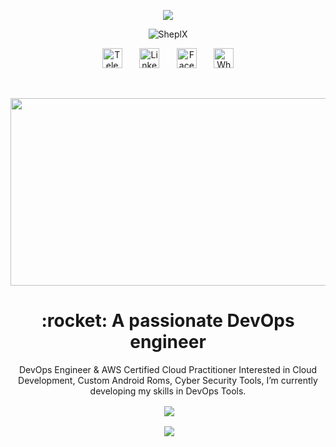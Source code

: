 <p align="center">
  <a href="https://github.com/DenverCoder1/readme-typing-svg"><img src="https://readme-typing-svg.herokuapp.com/?lines=Welcome%20To%20My%20GitHub%20Profile;Iam%20DevOps%20Engineer;%20AWS%20Cloud%20Practitioner;Always%20Learning%20New%20Things&font=Fira%20Code&center=true&width=440&height=45&color=f75c7e&vCenter=true&size=22"></a>
</p>
<p align="center"> <img src="https://komarev.com/ghpvc/?username=SheplX&label=Profile%20views&color=0e75b6&style=flat" alt="SheplX" /> </p>
<!-- Social icons section -->
<p align="center">
  <a href="https://t.me/CHI_X_NGO"><img width="32px" alt="Telegram" title="Telegram" src="https://camo.githubusercontent.com/f4b401dd7cd9b7840fd31acafd49e151a80e4c9600bf219934461b96dd98e013/68747470733a2f2f6564656e742e6769746875622e696f2f537570657254696e7949636f6e732f696d616765732f7376672f74656c656772616d2e737667"/></a>
  &#8287;&#8287;&#8287;&#8287;&#8287;
  <a href="https://www.linkedin.com/in/shepl/"><img width="32px" alt="Linkedin" title="Linkedin" src="https://camo.githubusercontent.com/c8a9c5b414cd812ad6a97a46c29af67239ddaeae08c41724ff7d945fb4c047e5/68747470733a2f2f6564656e742e6769746875622e696f2f537570657254696e7949636f6e732f696d616765732f7376672f6c696e6b6564696e2e737667"/></a>
  &#8287;&#8287;&#8287;&#8287;&#8287;
  <a href="https://www.facebook.com/shepl.dev/"><img width="32px" alt="Facebook" title="Facebook" src="https://camo.githubusercontent.com/8f245234577766478eaf3ee72b0615e99bb9ef3eaa56e1c37f75692811181d5c/68747470733a2f2f6564656e742e6769746875622e696f2f537570657254696e7949636f6e732f696d616765732f7376672f66616365626f6f6b2e737667"/></a>
  &#8287;&#8287;&#8287;&#8287;&#8287;
  <a href="https://wa.me/qr/U4KREMTM6HARD1/"><img width="32px" alt="Whatsapp" title="Whatsapp" src="https://camo.githubusercontent.com/945d32cdd8d51fe844ca8b2976914ae8786586607aee1cba24d7318e24b30411/68747470733a2f2f6564656e742e6769746875622e696f2f537570657254696e7949636f6e732f696d616765732f7376672f77686174736170702e737667"/></a>
</p>
<br/>
<p align="center">
  <img width="600" height="300" src="https://github.com/SheplX/SheplX/blob/main/Img/logo.gif">
</p>
<h1 align="center"> :rocket: A passionate DevOps engineer</h1>
<p align="center">
DevOps Engineer & AWS Certified Cloud Practitioner Interested in Cloud Development, Custom Android Roms, Cyber Security Tools, I’m currently developing my skills in DevOps Tools.
</p>
  
<p align="center">&nbsp;<img align="center" src="https://github-readme-stats.vercel.app/api?username=SheplX&theme=radical&show_icons=true"
</p>
<p align="center">&nbsp;<img align="center" src="https://github-readme-stats.vercel.app/api/top-langs/?username=SheplX&layout=compact&show_icons=true&theme=radical"

<!-- ![Shepl's GitHub stats](https://github-readme-stats.vercel.app/api?username=SheplX&theme=radical&show_icons=true) -->

<!-- ![Shepl's GitHub stats](https://github-readme-stats.vercel.app/api/top-langs/?username=SheplX&layout=compact&show_icons=true&theme=radical) -->


<!---
SheplX/SheplX is a ✨ special ✨ repository because its `README.md` (this file) appears on your GitHub profile.
You can click the Preview link to take a look at your changes.
--->
